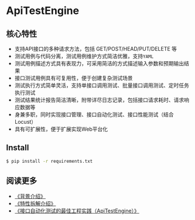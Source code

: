 # ApiTestEngine

## 核心特性

- 支持API接口的多种请求方法，包括 GET/POST/HEAD/PUT/DELETE 等
- 测试用例与代码分离，测试用例维护方式简洁优雅，支持`YAML`
- 测试用例描述方式具有表现力，可采用简洁的方式描述输入参数和预期输出结果
- 接口测试用例具有可复用性，便于创建复杂测试场景
- 测试执行方式简单灵活，支持单接口调用测试、批量接口调用测试、定时任务执行测试
- 测试结果统计报告简洁清晰，附带详尽日志记录，包括接口请求耗时、请求响应数据等
- 身兼多职，同时实现接口管理、接口自动化测试、接口性能测试（结合Locust）
- 具有可扩展性，便于扩展实现Web平台化

## Install

```bash
$ pip install -r requirements.txt
```

## 阅读更多

- [《背景介绍》](docs/background.md)
- [《特性拆解介绍》](docs/features-intro.md)
- [《接口自动化测试的最佳工程实践（ApiTestEngine）》](http://debugtalk.com/post/ApiTestEngine-api-test-best-practice/)
